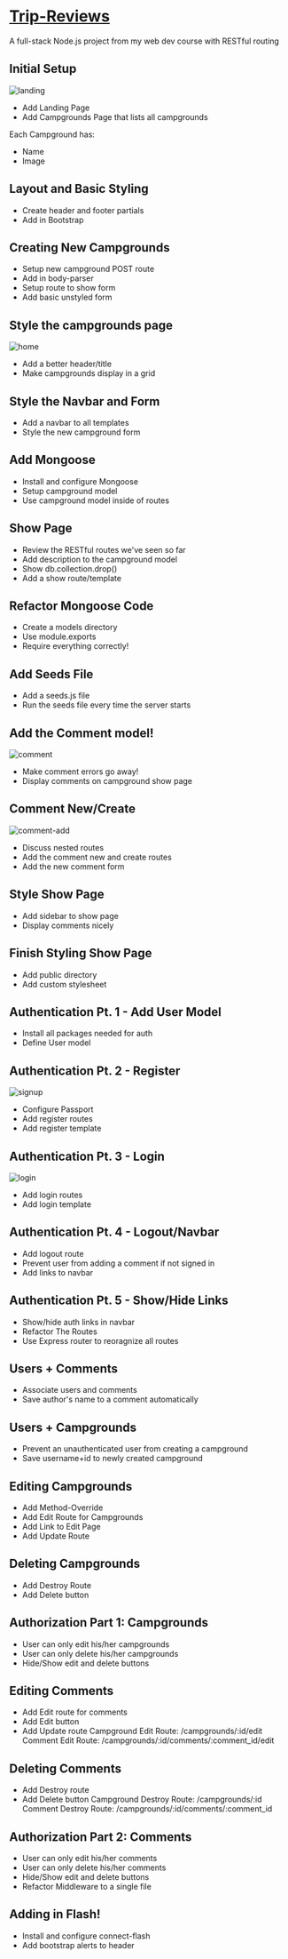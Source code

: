 # [Trip-Reviews](http://bit.ly/trip1review)
A full-stack Node.js project from my web dev course with RESTful routing

## Initial Setup
![landing](./images/landing.png)
* Add Landing Page
* Add Campgrounds Page that lists all campgrounds

Each Campground has:
* Name
* Image

## Layout and Basic Styling
* Create header and footer partials
* Add in Bootstrap

## Creating New Campgrounds
* Setup new campground POST route
* Add in body-parser
* Setup route to show form
* Add basic unstyled form

## Style the campgrounds page
![home](./images/home.png)
* Add a better header/title
* Make campgrounds display in a grid

## Style the Navbar and Form
* Add a navbar to all templates
* Style the new campground form

## Add Mongoose
* Install and configure Mongoose
* Setup campground model
* Use campground model inside of routes

## Show Page
* Review the RESTful routes we've seen so far
* Add description to the campground model
* Show db.collection.drop()
* Add a show route/template

## Refactor Mongoose Code
* Create a models directory
* Use module.exports
* Require everything correctly!

## Add Seeds File
* Add a seeds.js file
* Run the seeds file every time the server starts

## Add the Comment model!
![comment](./images/post.png)
* Make comment errors go away!
* Display comments on campground show page

## Comment New/Create
![comment-add](./images/comment-add.png)
* Discuss nested routes
* Add the comment new and create routes
* Add the new comment form

## Style Show Page
* Add sidebar to show page
* Display comments nicely

## Finish Styling Show Page
* Add public directory
* Add custom stylesheet

## Authentication Pt. 1 - Add User Model
* Install all packages needed for auth
* Define User model

## Authentication Pt. 2 - Register
![signup](./images/sign-up.png)
* Configure Passport
* Add register routes
* Add register template

## Authentication Pt. 3 - Login
![login](./images/login.png)
* Add login routes
* Add login template

## Authentication Pt. 4 - Logout/Navbar
* Add logout route
* Prevent user from adding a comment if not signed in
* Add links to navbar

## Authentication Pt. 5 - Show/Hide Links
* Show/hide auth links in navbar
* Refactor The Routes
* Use Express router to reoragnize all routes

## Users + Comments
* Associate users and comments
* Save author's name to a comment automatically

## Users + Campgrounds
* Prevent an unauthenticated user from creating a campground
* Save username+id to newly created campground

## Editing Campgrounds
* Add Method-Override
* Add Edit Route for Campgrounds
* Add Link to Edit Page
* Add Update Route

## Deleting Campgrounds
* Add Destroy Route
* Add Delete button

## Authorization Part 1: Campgrounds
* User can only edit his/her campgrounds
* User can only delete his/her campgrounds
* Hide/Show edit and delete buttons

## Editing Comments
* Add Edit route for comments
* Add Edit button
* Add Update route
Campground Edit Route: /campgrounds/:id/edit Comment Edit Route: /campgrounds/:id/comments/:comment_id/edit

## Deleting Comments
* Add Destroy route
* Add Delete button
Campground Destroy Route: /campgrounds/:id Comment Destroy Route: /campgrounds/:id/comments/:comment_id

## Authorization Part 2: Comments
* User can only edit his/her comments
* User can only delete his/her comments
* Hide/Show edit and delete buttons
* Refactor Middleware to a single file
## Adding in Flash!
* Install and configure connect-flash
* Add bootstrap alerts to header
